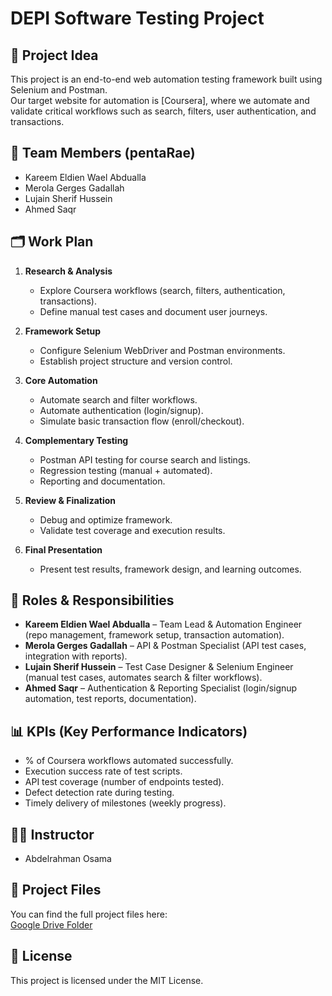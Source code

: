 # DEPI Software Testing Project

## 📌 Project Idea
This project is an end-to-end web automation testing framework built using Selenium and Postman.  
Our target website for automation is [Coursera], where we automate and validate critical workflows such as search, filters, user authentication, and transactions.

## 👥 Team Members (pentaRae)
* Kareem Eldien Wael Abdualla  
* Merola Gerges Gadallah  
* Lujain Sherif Hussein  
* Ahmed Saqr  

## 🗂 Work Plan
1. **Research & Analysis**  
   - Explore Coursera workflows (search, filters, authentication, transactions).  
   - Define manual test cases and document user journeys.  

2. **Framework Setup**  
   - Configure Selenium WebDriver and Postman environments.  
   - Establish project structure and version control.  

3. **Core Automation**  
   - Automate search and filter workflows.  
   - Automate authentication (login/signup).  
   - Simulate basic transaction flow (enroll/checkout).  

4. **Complementary Testing**  
   - Postman API testing for course search and listings.  
   - Regression testing (manual + automated).  
   - Reporting and documentation.  

5. **Review & Finalization**  
   - Debug and optimize framework.  
   - Validate test coverage and execution results.  

6. **Final Presentation**  
   - Present test results, framework design, and learning outcomes.  

## 👥 Roles & Responsibilities
* **Kareem Eldien Wael Abdualla** – Team Lead & Automation Engineer (repo management, framework setup, transaction automation).  
* **Merola Gerges Gadallah** – API & Postman Specialist (API test cases, integration with reports).  
* **Lujain Sherif Hussein** – Test Case Designer & Selenium Engineer (manual test cases, automates search & filter workflows).  
* **Ahmed Saqr** – Authentication & Reporting Specialist (login/signup automation, test reports, documentation).  

## 📊 KPIs (Key Performance Indicators)
- % of Coursera workflows automated successfully.  
- Execution success rate of test scripts.  
- API test coverage (number of endpoints tested).  
- Defect detection rate during testing.  
- Timely delivery of milestones (weekly progress).  

## 👨‍🏫 Instructor
* Abdelrahman Osama  

## 📂 Project Files
You can find the full project files here:  
[Google Drive Folder](https://drive.google.com/drive/folders/1m0-AQiyuMGseirlcXzUclXxdBAnt5uPL?usp=sharing)  

## 📜 License
This project is licensed under the MIT License.
